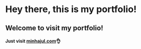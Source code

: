 # Hey there, this is my portfolio!

## Welcome to visit my portfolio!

#### Just visit <a href="https://www.minhajul.com/">minhajul.com</a>👌
